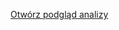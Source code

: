 [Otwórz podgląd analizy](https://github.com/jakubtatarkiewicz/Analiza-sygnalow-rynkowych/blob/main/analiza.html)